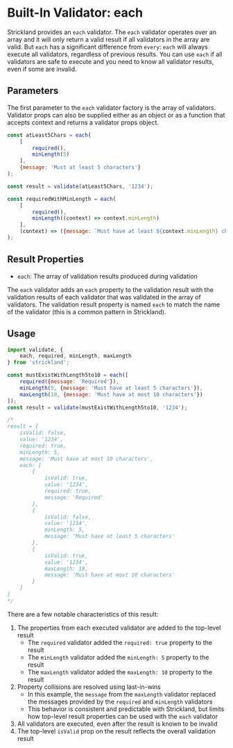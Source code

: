 # Built-In Validator: each

Strickland provides an `each` validator. The `each` validator operates over an array and it will only return a valid result if all validators in the array are valid. But `each` has a significant difference from `every`: `each` will always execute all validators, regardless of previous results. You can use `each` if all validators are safe to execute and you need to know all validator results, even if some are invalid.

## Parameters

The first parameter to the `each` validator factory is the array of validators. Validator props can also be supplied either as an object or as a function that accepts context and returns a validator props object.

``` jsx
const atLeast5Chars = each(
    [
        required(),
        minLength(5)
    ],
    {message: 'Must at least 5 characters'}
);

const result = validate(atLeast5Chars, '1234');

const requiredWithMinLength = each(
    [
        required(),
        minLength((context) => context.minLength)
    ],
    (context) => ({message: `Must have at least ${context.minLength} characters`})
);
```

## Result Properties

* `each`: The array of validation results produced during validation

The `each` validator adds an `each` property to the validation result with the validation results of each validator that was validated in the array of validators. The validation result property is named `each` to match the name of the validator (this is a common pattern in Strickland).

## Usage

``` jsx
import validate, {
    each, required, minLength, maxLength
} from 'strickland';

const mustExistWithLength5to10 = each([
    required({message: 'Required'}),
    minLength(5, {message: 'Must have at least 5 characters'}),
    maxLength(10, {message: 'Must have at most 10 characters'})
]);
const result = validate(mustExistWithLength5to10, '1234');

/*
result = {
    isValid: false,
    value: '1234',
    required: true,
    minLength: 5,
    message: 'Must have at most 10 characters',
    each: [
        {
            isValid: true,
            value: '1234',
            required: true,
            message: 'Required'
        },
        {
            isValid: false,
            value: '1234',
            minLength: 5,
            message: 'Must have at least 5 characters'
        },
        {
            isValid: true,
            value: '1234',
            maxLength: 10,
            message: 'Must have at most 10 characters'
        }
    ]
}
*/
```

There are a few notable characteristics of this result:

1. The properties from each executed validator are added to the top-level result
    * The `required` validator added the `required: true` property to the result
    * The `minLength` validator added the `minLength: 5` property to the result
    * The `maxLength` validator added the `maxLength: 10` property to the result
1. Property collisions are resolved using last-in-wins
    * In this example, the `message` from the `maxLength` validator replaced the messages provided by the `required` and `minLength` validators
    * This behavior is consistent and predictable with Strickland, but limits how top-level result properties can be used with the `each` validator
1. All validators are executed, even after the result is known to be invalid
1. The top-level `isValid` prop on the result reflects the overall validation result
